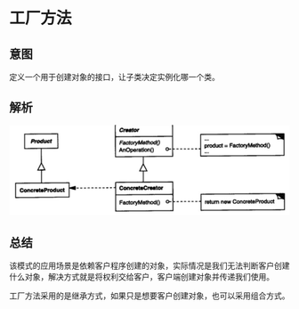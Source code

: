 # 工厂方法

## 意图

定义一个用于创建对象的接口，让子类决定实例化哪一个类。

## 解析


![](../../../../../img/factoryMethod.png)

## 总结

该模式的应用场景是依赖客户程序创建的对象，实际情况是我们无法判断客户创建什么对象，解决方式就是将权利交给客户，客户端创建对象并传递我们使用。

工厂方法采用的是继承方式，如果只是想要客户创建对象，也可以采用组合方式。



